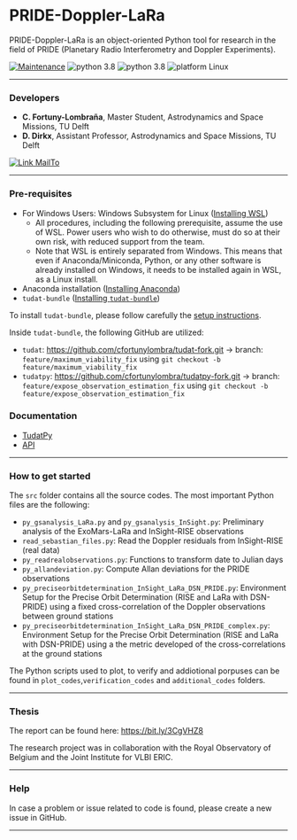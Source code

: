 # PRIDE-Doppler-LaRa 

PRIDE-Doppler-LaRa is an object-oriented Python tool for research in the field of PRIDE (Planetary Radio Interferometry and Doppler Experiments).

[![Maintenance](https://img.shields.io/badge/Maintained%3F-yes-green.svg)](https://github.com/cfortunylombra/PRIDE-Doppler-LaRa/graphs/commit-activity) ![python 3.8](https://img.shields.io/badge/version-latest-blue.svg) ![python 3.8](https://img.shields.io/badge/python-3.8-blue.svg) ![platform Linux](https://img.shields.io/badge/platform-Linux-blue.svg)

---

### Developers
* **C. Fortuny-Lombraña**, Master Student, Astrodynamics and Space Missions, TU Delft
* **D. Dirkx**, Assistant Professor, Astrodynamics and Space Missions, TU Delft

[![Link MailTo](https://img.shields.io/badge/MailTo-developers-blue.svg)](mailto:C.FortunyLombrana@student.tudelft.nl;D.Dirkx@tudelft.nl?subject=PRIDE-Doppler-LaRa:Query)

---

### Pre-requisites
* For Windows Users: Windows Subsystem for Linux ([Installing WSL](https://docs.microsoft.com/en-us/windows/wsl/install))
	- All procedures, including the following prerequisite, assume the use of WSL. Power users who wish to do otherwise, must do so at their own risk, with reduced support from the team.
    - Note that WSL is entirely separated from Windows. This means that even if Anaconda/Miniconda, Python, or any other software is already installed on Windows, it needs to be installed again in WSL, as a Linux install.
* Anaconda installation ([Installing Anaconda](https://docs.anaconda.com/anaconda/install/))
* `tudat-bundle` ([Installing `tudat-bundle`](https://github.com/tudat-team/tudat-bundle))

To install `tudat-bundle`, please follow carefully the [setup instructions](https://github.com/tudat-team/tudat-bundle#setup).

Inside `tudat-bundle`, the following GitHub are utilized:
* `tudat`: https://github.com/cfortunylombra/tudat-fork.git -> branch: `feature/maximum_viability_fix` using `git checkout -b feature/maximum_viability_fix`
* `tudatpy`: https://github.com/cfortunylombra/tudatpy-fork.git -> branch: `feature/expose_observation_estimation_fix` using `git checkout -b feature/expose_observation_estimation_fix`



### Documentation

* [TudatPy](https://docs.tudat.space/en/stable/)
* [API](https://py.api.tudat.space/en/latest/)

---

### How to get started

The `src` folder contains all the source codes. The most important Python files are the following:

* `py_gsanalysis_LaRa.py` and `py_gsanalysis_InSight.py`: Preliminary analysis of the ExoMars-LaRa and InSight-RISE observations
* `read_sebastian_files.py`: Read the Doppler residuals from InSight-RISE (real data)
* `py_readrealobservations.py`: Functions to transform date to Julian days
* `py_allandeviation.py`: Compute Allan deviations for the PRIDE observations
* `py_preciseorbitdetermination_InSight_LaRa_DSN_PRIDE.py`: Environment Setup for the Precise Orbit Determination (RISE and LaRa with DSN-PRIDE) using a fixed cross-correlation of the Doppler observations between ground stations
* `py_preciseorbitdetermination_InSight_LaRa_DSN_PRIDE_complex.py`: Environment Setup for the Precise Orbit Determination (RISE and LaRa with DSN-PRIDE) using a the metric developed of the cross-correlations at the ground stations

The Python scripts used to plot, to verify and addiotional porpuses can be found in `plot_codes`,`verification_codes` and `additional_codes` folders.

---

### Thesis

The report can be found here: https://bit.ly/3CgVHZ8

The research project was in collaboration with the Royal Observatory of Belgium and the Joint Institute for VLBI ERIC.

---

### Help

In case a problem or issue related to code is found, please create a new issue in GitHub.

---
